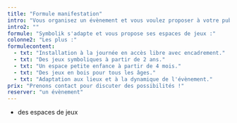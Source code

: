 ```yaml
---
title: "Formule manifestation"
intro: "Vous organisez un évènement et vous voulez proposer à votre public un intermède ludique original et de qualité ?"
intro2: ""
formule: "Symbolik s'adapte et vous propose ses espaces de jeux :"
colonne2: "Les plus :"
formulecontent:
  - txt: "Installation à la journée en accès libre avec encadrement."
  - txt: "Des jeux symboliques à partir de 2 ans."
  - txt: "Un espace petite enfance à partir de 4 mois."
  - txt: "Des jeux en bois pour tous les âges."
  - txt: "Adaptation aux lieux et à la dynamique de l'évènement."
prix: "Prenons contact pour discuter des possibilités !"
reserver: "un évènement"
---
```

- des espaces de jeux 


